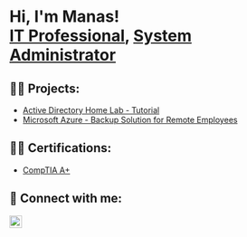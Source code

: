 <h1>Hi, I'm Manas! <br/><a href="https://github.com/manasmehrotra10">IT Professional</a>, <a href="https://www.linkedin.com/in/manas-mehrotra-9192313b/">System Administrator</a></h1>

<h2>👨‍💻 Projects:</h2>

  - [Active Directory Home Lab - Tutorial](http://medium.com/@manasmehrotra10/setting-up-a-home-lab-with-active-directory-tutorial-using-oracle-virtualbox-powershell-a9c1dee5de1a)
  - [Microsoft Azure - Backup Solution for Remote Employees](https://youtu.be/4HYfXJBQ2mM)

<h2>👨‍💻 Certifications:</h2>

  - [CompTIA A+](https://jpgmedia.ca/wp-content/uploads/2024/06/CompTIA-A-ce-certificate.pdf)

<h2> 🤳 Connect with me:</h2>

[<img align="left" alt="JoshMadakor | LinkedIn" width="22px" src="https://cdn.jsdelivr.net/npm/simple-icons@v3/icons/linkedin.svg" />][linkedin]

[linkedin]: https://linkedin.com/in/manas-mehrotra-9192313b/

<!--
**joshmadakor1/joshmadakor1** is a ✨ _special_ ✨ repository because its `README.md` (this file) appears on your GitHub profile.

Here are some ideas to get you started:

- 🔭 I’m currently working on ...
- 🌱 I’m currently learning ...
- 👯 I’m looking to collaborate on ...
- 🤔 I’m looking for help with ...
- 💬 Ask me about ...
- 📫 How to reach me: ...
- 😄 Pronouns: ...
- ⚡ Fun fact: ...
-->
